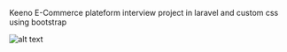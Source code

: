 Keeno E-Commerce plateform interview project in laravel and custom css using bootstrap

![alt text](https://github.com/alamriku/keeno_project/blob/public/Screenshot.jpg?raw=true)
